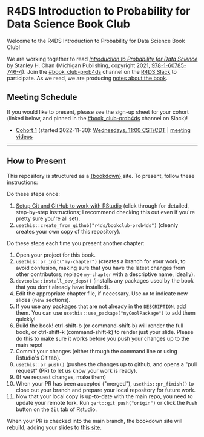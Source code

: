 # R4DS Introduction to Probability for Data Science Book Club

Welcome to the R4DS Introduction to Probability for Data Science Book Club!

We are working together to read [_Introduction to Probability for Data Science_](https://probability4datascience.com/) by Stanley H. Chan (Michigan Publishing, copyright 2021, [978-1-60785-746-4](https://www.amazon.com/Introduction-Probability-Data-Science-Stanley/dp/1607857464/)).
Join the [#book_club-prob4ds](https://rfordatascience.slack.com/archives/C049N9E33DH) channel on the [R4DS Slack](https://r4ds.io/join) to participate.
As we read, we are producing [notes about the book](https://r4ds.io/prob4ds).

## Meeting Schedule

If you would like to present, please see the sign-up sheet for your cohort (linked below, and pinned in the [#book_club-prob4ds](https://rfordatascience.slack.com/archives/C049N9E33DH) channel on Slack)!

- [Cohort 1](https://docs.google.com/spreadsheets/d/1NvIEzK5wpdzIJamoqMuw3ku_sosdXRRwYWmR9EJbSKc/edit?usp=sharing) (started 2022-11-30): [Wednesdays, 11:00 CST/CDT](https://www.timeanddate.com/worldclock/converter.html?iso=20221130T170000&p1=24&p2=1440) | [meeting videos](https://www.youtube.com/playlist?list=PL3x6DOfs2NGjY32EzPm1jd3s9xaRDWlM2)

<hr>


## How to Present

This repository is structured as a [{bookdown}](https://CRAN.R-project.org/package=bookdown) site.
To present, follow these instructions:

Do these steps once:

1. [Setup Git and GitHub to work with RStudio](https://github.com/r4ds/bookclub-setup) (click through for detailed, step-by-step instructions; I recommend checking this out even if you're pretty sure you're all set).
2. `usethis::create_from_github("r4ds/bookclub-prob4ds")` (cleanly creates your own copy of this repository).

Do these steps each time you present another chapter:

1. Open your project for this book.
2. `usethis::pr_init("my-chapter")` (creates a branch for your work, to avoid confusion, making sure that you have the latest changes from other contributors; replace `my-chapter` with a descriptive name, ideally).
3. `devtools::install_dev_deps()` (installs any packages used by the book that you don't already have installed).
4. Edit the appropriate chapter file, if necessary. Use `##` to indicate new slides (new sections).
5. If you use any packages that are not already in the `DESCRIPTION`, add them. You can use `usethis::use_package("myCoolPackage")` to add them quickly!
6. Build the book! ctrl-shift-b (or command-shift-b) will render the full book, or ctrl-shift-k (command-shift-k) to render just your slide. Please do this to make sure it works before you push your changes up to the main repo!
7. Commit your changes (either through the command line or using Rstudio's Git tab).
8. `usethis::pr_push()` (pushes the changes up to github, and opens a "pull request" (PR) to let us know your work is ready).
9. (If we request changes, make them)
10. When your PR has been accepted ("merged"), `usethis::pr_finish()` to close out your branch and prepare your local repository for future work.
11. Now that your local copy is up-to-date with the main repo, you need to update your remote fork. Run `gert::git_push("origin")` or click the `Push` button on the `Git` tab of Rstudio.

When your PR is checked into the main branch, the bookdown site will rebuild, adding your slides to [this site](https://r4ds.io/prob4ds).
